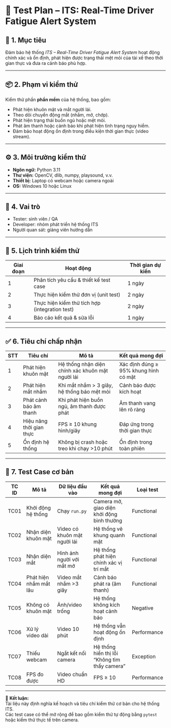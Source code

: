 
# 🧪 Test Plan – ITS: Real-Time Driver Fatigue Alert System

## 🎯 1. Mục tiêu
Đảm bảo hệ thống *ITS – Real-Time Driver Fatigue Alert System* hoạt động chính xác và ổn định, phát hiện được trạng thái mệt mỏi của tài xế theo thời gian thực và đưa ra cảnh báo phù hợp.

---

## 📦 2. Phạm vi kiểm thử
Kiểm thử phần **phần mềm** của hệ thống, bao gồm:
- Phát hiện khuôn mặt và mắt người lái.
- Theo dõi chuyển động mắt (nhắm, mở, chớp).
- Phát hiện trạng thái buồn ngủ hoặc mệt mỏi.
- Phát âm thanh hoặc cảnh báo khi phát hiện tình trạng nguy hiểm.
- Đảm bảo hoạt động ổn định trong điều kiện thời gian thực (video stream).

---

## ⚙️ 3. Môi trường kiểm thử
- **Ngôn ngữ:** Python 3.11  
- **Thư viện:** OpenCV, dlib, numpy, playsound, v.v.  
- **Thiết bị:** Laptop có webcam hoặc camera ngoài  
- **OS:** Windows 10 hoặc Linux  

---

## 👥 4. Vai trò
- Tester: sinh viên / QA  
- Developer: nhóm phát triển hệ thống ITS  
- Người quan sát: giảng viên hướng dẫn  

---

## 📅 5. Lịch trình kiểm thử

| Giai đoạn | Hoạt động | Thời gian dự kiến |
|------------|------------|-------------------|
| 1 | Phân tích yêu cầu & thiết kế test case | 1 ngày |
| 2 | Thực hiện kiểm thử đơn vị (unit test) | 2 ngày |
| 3 | Thực hiện kiểm thử tích hợp (integration test) | 2 ngày |
| 4 | Báo cáo kết quả & sửa lỗi | 1 ngày |

---

## ✅ 6. Tiêu chí chấp nhận

| STT | Tiêu chí | Mô tả | Kết quả mong đợi |
|-----|-----------|--------|------------------|
| 1 | Phát hiện khuôn mặt | Hệ thống nhận diện chính xác khuôn mặt người lái | Xác định đúng ≥ 95% khung hình có mặt |
| 2 | Phát hiện mắt nhắm | Khi mắt nhắm > 3 giây, hệ thống báo mệt mỏi | Cảnh báo được kích hoạt |
| 3 | Phát cảnh báo âm thanh | Khi phát hiện buồn ngủ, âm thanh được phát | Âm thanh vang lên rõ ràng |
| 4 | Hiệu năng thời gian thực | FPS ≥ 10 khung hình/giây | Đáp ứng trong thời gian thực |
| 5 | Ổn định hệ thống | Không bị crash hoặc treo khi chạy >10 phút | Ổn định trong toàn phiên |

---

## 🧩 7. Test Case cơ bản

| TC ID | Mô tả | Dữ liệu đầu vào | Kết quả mong đợi | Loại test |
|-------|--------|-----------------|------------------|------------|
| TC01 | Khởi động hệ thống | Chạy `run.py` | Camera mở, giao diện khởi động bình thường | Functional |
| TC02 | Nhận diện khuôn mặt | Video có khuôn mặt người lái | Hệ thống vẽ khung quanh mặt | Functional |
| TC03 | Nhận diện mắt | Hình ảnh người với mắt mở | Hệ thống phát hiện chính xác vị trí mắt | Functional |
| TC04 | Phát hiện nhắm mắt lâu | Video mắt nhắm >3 giây | Cảnh báo phát ra (âm thanh) | Functional |
| TC05 | Không có khuôn mặt | Ảnh/video trống | Hệ thống không kích hoạt cảnh báo | Negative |
| TC06 | Xử lý video dài | Video 10 phút | Hệ thống vẫn hoạt động ổn định | Performance |
| TC07 | Thiếu webcam | Ngắt kết nối camera | Hệ thống hiển thị lỗi “Không tìm thấy camera” | Exception |
| TC08 | FPS đo được | Video chuẩn HD | FPS ≥ 10 | Performance |

---

📘 **Kết luận:**  
Tài liệu này định nghĩa kế hoạch và tiêu chí kiểm thử cơ bản cho hệ thống ITS.  
Các test case có thể mở rộng để bao gồm kiểm thử tự động bằng `pytest` hoặc kiểm thử thực tế trên camera.
